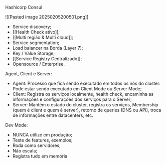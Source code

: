 Hashicorp Consul

![[Pasted image 20250205200501.png]]

- Service discovery;
- [[Health Check ativo]];
- [[Multi região & Multi cloud]];
- Service segmentation;
- Load balancer na Borda (Layer 7);
- Key / Value Storage;
- [[Service Registry Centralizado]];
- Opensource / Enterprise.


Agent, Client e Server:
- Agent: Processo que fica sendo executado em todos os nós do cluster. Pode estar sendo executado em Client Mode ou Server Mode;
- Client: Registra os serviços localmente, health check, encaminha as informações e configurações dos serviços para o Server;
- Server: Mantém o estado do cluster, registra os serviços, Membership (quem é client e quem é server), retorno de queries (DNS ou API), troca de informações entre datacenters, etc.

Dev Mode:
- NUNCA utilize em produção;
- Teste de features, exemplos;
- Roda como servidores;
- Não escala;
- Registra tudo em memória




